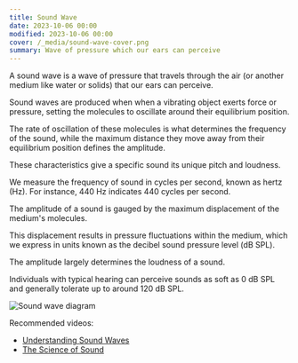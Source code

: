 ```yaml
---
title: Sound Wave
date: 2023-10-06 00:00
modified: 2023-10-06 00:00
cover: /_media/sound-wave-cover.png
summary: Wave of pressure which our ears can perceive
---
```


A sound wave is a wave of pressure that travels through the air (or another medium like water or solids) that our ears can perceive.

Sound waves are produced when when a vibrating object exerts force or pressure, setting the molecules to oscillate around their equilibrium position.

The rate of oscillation of these molecules is what determines the frequency of the sound, while the maximum distance they move away from their equilibrium position defines the amplitude.

These characteristics give a specific sound its unique pitch and loudness.

We measure the frequency of sound in cycles per second, known as hertz (Hz). For instance, 440 Hz indicates 440 cycles per second.

The amplitude of a sound is gauged by the maximum displacement of the medium's molecules.

This displacement results in pressure fluctuations within the medium, which we express in units known as the decibel sound pressure level (dB SPL).

The amplitude largely determines the loudness of a sound.

Individuals with typical hearing can perceive sounds as soft as 0 dB SPL and generally tolerate up to around 120 dB SPL.

![Sound wave diagram](_media/sound-wave-diagram.png)

Recommended videos:

- [Understanding Sound Waves](https://www.youtube.com/watch?v=XLfQpv2ZRPU)
- [The Science of Sound](https://www.youtube.com/watch?v=Gd_mhBf_FJA)



